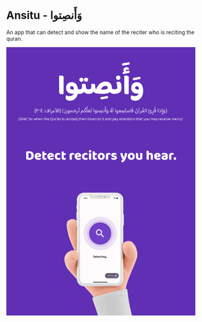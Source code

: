 
# Ansitu - وَأَنصِتوا

An app that can detect and show the name of the reciter who is reciting the quran.


<!-- ![Logo](ansitu-poster.png) -->

<img src="ansitu-poster.png" width="500">
